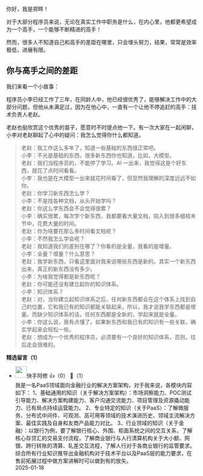 你好，我是郑晔！

对于大部分程序员来说，无论在真实工作中职务是什么，在内心里，他都更希望成为一个高手，一个能够不断精进的高手！

然而，很多人不知道自己和高手的差距在哪里，只会埋头努力，结果，常常是效率极低，进展有限。

## 你与高手之间的差距

我们来看一个小故事：

程序员小李已经工作了三年，在同龄人中，他已经很优秀了，能够解决工作中的大部分问题，但他从未满足过，因为在他心中，一直有一个让他不停追赶的高手：技术负责人老赵。

老赵也挺欣赏这个优秀的苗子，愿意时不时提点他一下。有一次大家在一起闲聊，小李对老赵聊起了心中的疑问：我怎么觉得你什么都知道。

> 老赵：我工作这么多年了，知道一些基础的东西很正常吧。  
> 小李：不光是基础的东西，很多新东西你也知道，比如，大模型。  
> 老赵：我们当程序员的，不能停了学习。AI 一出来，我觉得这是个好东西，就花了点时间看看。  
> 小李：我也是在大模型一出来就花时间看了，但显然我理解的深度远远不如你。  
> 老赵：你学习新东西怎么学？  
> 小李：不是找各种文档，从头开始学吗？  
> 老赵：你这么学东西会不会觉得很累？  
> 小李：确实很累，每次学个新东西，我都要看大量文档，陷入到很多细枝末节中，花费大量的时间。  
> 老赵：你为啥要花那么多时间看文档呢？  
> 小李：不然我怎么学会呢？  
> 老赵：我知道我们的差别在哪了？你看的是全量，我看的是增量。  
> 小李：全量？增量？什么意思？  
> 老赵：我学新东西，只看这里面对我来说哪些东西是新的。其实一个新东西出来，真正的新东西没有多少。  
> 小李：为啥我觉得都是新东西呢？  
> 老赵：你可能还没有建立起你的知识体系。  
> 小李：知识体系？  
> 老赵：对，当你建立起知识体系之后，任何新东西都会在这个体系上找到自己的位置，它和我已有的知识都能关联起来，所以，我才说我学东西都是增量。而缺少知识体系的话，任何东西都是全新的，学起来就是全量。  
> 小李：你这么说，我有点懂了。如果新东西和我已有的知识有一些关联，确实学起来会轻松一些。  
> 老赵：想成为一个优秀的程序员，必须要有一个良好的知识体系，否则，往后走会很难的。
<div><strong>精选留言（1）</strong></div><ul>
<li><img src="https://static001.geekbang.org/account/avatar/00/15/13/cd/a1429abe.jpg" width="30px"><span>快手阿修</span> 👍（0） 💬（1）<div>我是一名PaaS领域面向金融行业的解决方案架构，对于我来说，各模块内容如下：
1、基础通用的知识（关于解决方案架构）：市场洞察能力、POC测试引导能力、解决方案构建能力、客户沟通交流能力、项目管理及资源撬动能力、已有局点持续运营能力。
2、专业特定的知识（关于PaaS）：了解微服务、分布式中间件、可观测、高可用等领域的技术演进历史、领域主流解决方案、最佳实践及自身和友商产品能力对比。
3、行业领域的知识（关于金融）：以银行为例，要了解银行核心、外围、柜面系统之间的交互关系，了解核心存贷汇的交易支付流程，了解商业银行与人行清算机构关于大小额、网银、跨行转账的清算、轧差交互流程，了解人行对于各商业银行的监管要求。综合所有行业知识推导出金融机构对于技术平台以及PaaS层的能力要求，在售前拓展过程中做方案讲解时可以做到有的放矢。</div>2025-01-18</li><br/>
</ul>